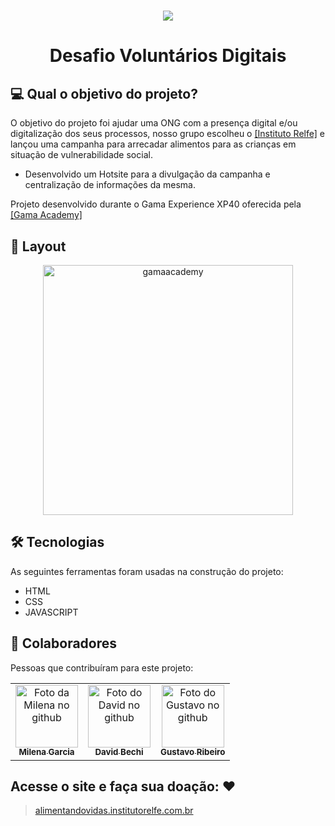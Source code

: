 <h1 align="center">
  <img src="https://i.imgur.com/n4lT2XF.png"/>
</h1>


<h1 align="center">Desafio Voluntários Digitais</h1>

## 💻 Qual o objetivo do projeto?

O objetivo do projeto foi ajudar uma ONG com a presença digital e/ou digitalização dos seus processos, nosso grupo escolheu o <a href="https://institutorelfe.org.br/">[Instituto Relfe]</a> e lançou uma campanha para arrecadar alimentos para as crianças em situação de vulnerabilidade social.

- Desenvolvido um Hotsite para a divulgação da campanha e centralização de informações da mesma.

Projeto desenvolvido durante o Gama Experience XP40 oferecida pela  <a href="https://www.gama.academy/gama-experience/desenvolvimento-full-stack">[Gama Academy]</a>

## 🎨 Layout

<p align="center" style="display: flex; align-items: flex-start; justify-content: center;">
  <img alt="gamaacademy" title="#gamaacademy" src="https://i.imgur.com/OKqAEX2.jpg" width="400px">

</p>

## 🛠 Tecnologias

As seguintes ferramentas foram usadas na construção do projeto:

- HTML
- CSS
- JAVASCRIPT

## 🤝 Colaboradores

Pessoas que contribuíram para este projeto:

<table align="center">
  <tr>
     <td align="center">
      <a href="https://github.com/lenamsst">
        <img src="https://avatars.githubusercontent.com/u/85361518?v=4" width="100px;" alt="Foto da Milena no github"/><br>
        <sub>
          <b>Milena Garcia</b>
        </sub>
      </a>
    </td>
      <td align="center">
      <a href="https://github.com/davidbechi">
        <img src="https://avatars.githubusercontent.com/u/52297085?v=4" width="100px;" alt="Foto do David no github"/><br>
        <sub>
          <b>David Bechi</b>
        </sub>
      </a>
    </td>
    <td align="center">
      <a href="https://github.com/GSTVROLIVEIRA"">
        <img src="https://avatars.githubusercontent.com/u/94142716?v=4" width="100px;" alt="Foto do Gustavo no github"/><br>
        <sub>
          <b>Gustavo Ribeiro</b>
        </sub>
      </a>
    </td> 
 
  </tr>
</table>

## Acesse o site e faça sua doação: :heart:

> [alimentandovidas.institutorelfe.com.br](https://cronosagencia.netlify.app/)
